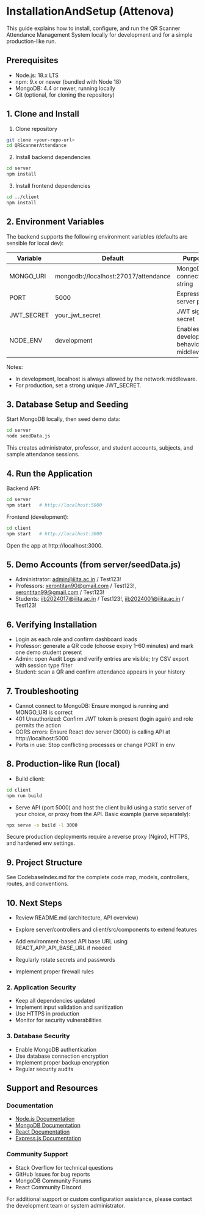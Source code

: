 # InstallationAndSetup (Attenova)

This guide explains how to install, configure, and run the QR Scanner Attendance Management System locally for development and for a simple production-like run.

## Prerequisites
- Node.js: 18.x LTS
- npm: 9.x or newer (bundled with Node 18)
- MongoDB: 4.4 or newer, running locally
- Git (optional, for cloning the repository)

## 1. Clone and Install
1) Clone repository
```bash
git clone <your-repo-url>
cd QRScannerAttendance
```
2) Install backend dependencies
```bash
cd server
npm install
```
3) Install frontend dependencies
```bash
cd ../client
npm install
```

## 2. Environment Variables
The backend supports the following environment variables (defaults are sensible for local dev):

| Variable     | Default                                   | Purpose |
|--------------|--------------------------------------------|---------|
| MONGO_URI    | mongodb://localhost:27017/attendance       | MongoDB connection string |
| PORT         | 5000                                       | Express server port |
| JWT_SECRET   | your_jwt_secret                            | JWT signing secret |
| NODE_ENV     | development                                | Enables development behaviors in middleware |

Notes:
- In development, localhost is always allowed by the network middleware.
- For production, set a strong unique JWT_SECRET.

## 3. Database Setup and Seeding
Start MongoDB locally, then seed demo data:
```bash
cd server
node seedData.js
```
This creates administrator, professor, and student accounts, subjects, and sample attendance sessions.

## 4. Run the Application
Backend API:
```bash
cd server
npm start   # http://localhost:5000
```
Frontend (development):
```bash
cd client
npm start   # http://localhost:3000
```
Open the app at http://localhost:3000.

## 5. Demo Accounts (from server/seedData.js)
- Administrator: admin@iiita.ac.in / Test123!
- Professors: xerontitan90@gmail.com / Test123!, xerontitan99@gmail.com / Test123!
- Students: iib2024017@iiita.ac.in / Test123!, iib2024001@iiita.ac.in / Test123!

## 6. Verifying Installation
- Login as each role and confirm dashboard loads
- Professor: generate a QR code (choose expiry 1–60 minutes) and mark one demo student present
- Admin: open Audit Logs and verify entries are visible; try CSV export with session type filter
- Student: scan a QR and confirm attendance appears in your history

## 7. Troubleshooting
- Cannot connect to MongoDB: Ensure mongod is running and MONGO_URI is correct
- 401 Unauthorized: Confirm JWT token is present (login again) and role permits the action
- CORS errors: Ensure React dev server (3000) is calling API at http://localhost:5000
- Ports in use: Stop conflicting processes or change PORT in env

## 8. Production-like Run (local)
- Build client:
```bash
cd client
npm run build
```
- Serve API (port 5000) and host the client build using a static server of your choice, or proxy from the API. Basic example (serve separately):
```bash
npx serve -s build -l 3000
```
Secure production deployments require a reverse proxy (Nginx), HTTPS, and hardened env settings.

## 9. Project Structure
See CodebaseIndex.md for the complete code map, models, controllers, routes, and conventions.

## 10. Next Steps
- Review README.md (architecture, API overview)
- Explore server/controllers and client/src/components to extend features
- Add environment-based API base URL using REACT_APP_API_BASE_URL if needed

- Regularly rotate secrets and passwords
- Implement proper firewall rules

### 2. Application Security
- Keep all dependencies updated
- Implement input validation and sanitization
- Use HTTPS in production
- Monitor for security vulnerabilities

### 3. Database Security
- Enable MongoDB authentication
- Use database connection encryption
- Implement proper backup encryption
- Regular security audits

## Support and Resources

### Documentation
- [Node.js Documentation](https://nodejs.org/docs/)
- [MongoDB Documentation](https://docs.mongodb.com/)
- [React Documentation](https://reactjs.org/docs/)
- [Express.js Documentation](https://expressjs.com/)

### Community Support
- Stack Overflow for technical questions
- GitHub Issues for bug reports
- MongoDB Community Forums
- React Community Discord

For additional support or custom configuration assistance, please contact the development team or system administrator.
